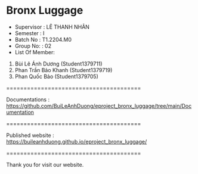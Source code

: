 Bronx Luggage
=======================================
+ Supervisor	: LÊ THANH NHÂN
+ Semester	: I	
+ Batch No	: T1.2204.M0	
+ Group No:	: 02
+ List Of Member:
1. Bùi Lê Ánh Dương		(Student1379711)
2. Phan Trần Bảo Khanh  		(Student1379719)
3. Phan Quốc Bảo 	(Student1379705)

=======================================

Documentations : https://github.com/BuiLeAnhDuong/eproject_bronx_luggage/tree/main/Documentation

=======================================

Published website : https://buileanhduong.github.io/eproject_bronx_luggage/

=======================================

Thank you for visit our website.